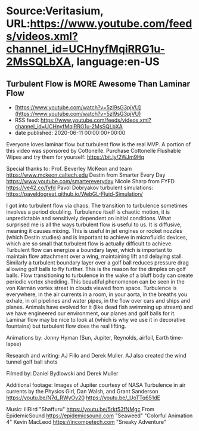 # Source:Veritasium, URL:https://www.youtube.com/feeds/videos.xml?channel_id=UCHnyfMqiRRG1u-2MsSQLbXA, language:en-US

## Turbulent Flow is MORE Awesome Than Laminar Flow
 - [https://www.youtube.com/watch?v=5zI9sG3pjVU](https://www.youtube.com/watch?v=5zI9sG3pjVU)
 - RSS feed: https://www.youtube.com/feeds/videos.xml?channel_id=UCHnyfMqiRRG1u-2MsSQLbXA
 - date published: 2020-06-11 00:00:00+00:00

Everyone loves laminar flow but turbulent flow is the real MVP. 
A portion of this video was sponsored by Cottonelle. Purchase Cottonelle Flushable Wipes and try them for yourself: https://bit.ly/2WJm9Hq

Special thanks to:
Prof. Beverley McKeon and team https://www.mckeon.caltech.edu
Destin from Smarter Every Day https://www.youtube.com/smartereveryday
Nicole Sharp from FYFD https://ve42.co/fyfd
Pavol Dobryakov turbulent simulations: https://paveldogreat.github.io/WebGL-Fluid-Simulation/

I got into turbulent flow via chaos. The transition to turbulence sometimes involves a period doubling. Turbulence itself is chaotic motion, it is unpredictable and sensitively dependent on initial conditions. What surprised me is all the ways turbulent flow is useful to us. It is diffusive, meaning it causes mixing. This is useful in jet engines or rocket nozzles (which Destin studies) and is important to achieve in microfluidic devices, which are so small that turbulent flow is actually difficult to achieve. Turbulent flow can energize a boundary layer, which is important to maintain flow attachment over a wing, maintaining lift and delaying stall. Similarly a turbulent boundary layer over a golf ball reduces pressure drag allowing golf balls to fly further. This is the reason for the dimples on golf balls. Flow transitioning to turbulence in the wake of a bluff body can create periodic vortex shedding. This beautiful phenomenon can be seen in the von Kàrmàn vortex street in clouds viewed from space. Turbulence is everywhere, in the air currents in a room, in your aorta, in the breaths you exhale, in oil pipelines and water pipes, in the flow over cars and ships and planes. Animals have evolved for it (like dead fish swimming up stream) and we have engineered our environment, our planes and golf balls for it. Laminar flow may be nice to look at (which is why we use it in decorative fountains) but turbulent flow does the real lifting.

Animations by:
Jonny Hyman (Sun, Jupiter, Reynolds, airfoil, Earth time-lapse)

Research and writing:
AJ Fillo and Derek Muller. AJ also created the wind tunnel golf ball shots

Filmed by:
Daniel Bydlowski and Derek Muller

Additional footage:
Images of Jupiter courtesy of NASA
Turbulence in air currents by the Physics Girl, Dan Walsh, and Grant Sanderson https://youtu.be/N7d_RWyOv20
https://youtu.be/_UoTTq651dE

Music:
illBird "Shaffuru" https://youtu.be/5rkt53fNMgc
From EpidemicSound https://epidemicsound.com "Seaweed" "Colorful Animation 4"
Kevin MacLeod https://incompetech.com "Sneaky Adventure"

